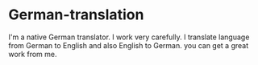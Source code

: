 # German-translation
I'm a native German translator.  I work very carefully. I translate language from German to English and also English to German. you can get a great work from me.

